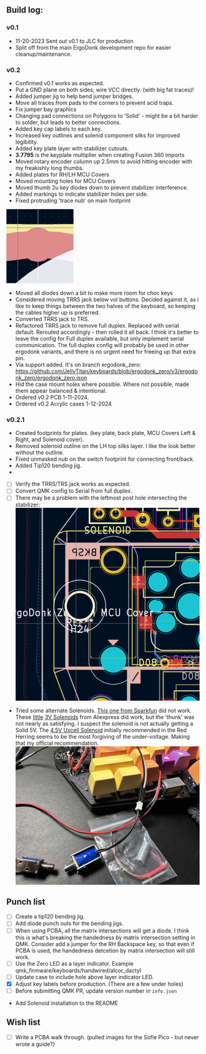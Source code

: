 ## Build log:
### v0.1
* 11-20-2023 Sent out v0.1 to JLC for production
* Split off from the main ErgoDonk development repo for easier cleanup/maintenance.

### v0.2
* Confirmed v0.1 works as expected.
* Put a GND plane on both sides, wire VCC directly. (with big fat traces)!
* Added jumper jig to help bend jumper bridges.
* Move all traces from pads to the corners to prevent acid traps.
* Fix jumper bay graphics
* Changing pad connections on Polygons to 'Solid' - might be a bit harder to solder, but leads to better connections.
* Added key cap labels to each key.
* Increased key outlines and solenid component silks for improved legibility.
* Added key plate layer with stabilizer cutouts.
* **3.7795** is the keyplate multiplier when creating Fusion 360 imports
* Moved rotary encoder column up 2.5mm to avoid hitting encoder with my freakishly long thumbs.
* Added plates for RH/LH MCU Covers
* Moved mounting holes for MCU Covers
* Moved thumb 2u key diodes down to prevent stabilizer interference.
* Added markings to indicate stabilizer holes per side.
* Fixed protruding 'trace nub' on main footprint

![pad nub](images/pad_nub.png)
* Moved all diodes down a bit to make more room for choc keys
* Considered moving TRRS jack below vol buttons. Decided against it, as i like to keep things between the two halves of the keyboard, so keeping the cables higher up is preferred.
* Converted TRRS jack to TRS. 
* Refactored TRRS jack to remove full duplex. Replaced with serial default. Rerouted accordingly - then rolled it all back. I think it's better to leave the config for Full duplex available, but only implement serial communication. The full duplex config will probably be used in other ergodonk variants, and there is no urgent need for freeing up that extra pin.
* Via support added. It's on branch ergodonk_zero: https://github.com/JellyTitan/keyboards/blob/ergodonk_zero/v3/ergodonk_zero/ergodonk_zero.json
* Hid the case mount holes where possible. Where not possible, made them appear balanced & intentional.
* Ordered v0.2 PCB 1-11-2024.
* Ordered v0.2 Acrylic cases 1-12-2024

### v0.2.1
- Created footprints for plates. (key plate, back plate, MCU Covers Left & Right, and Solenoid cover).
- Removed solenoid outline on the LH top silks layer. I like the look better without the outline.
- Fixed unmasked nub on the switch footprint for connecting front/back.
- Added Tip120 bending jig.
- 
- [ ] Verify the TRRS/TRS jack works as expected.
- [ ] Convert QMK config to Serial from full duplex.
- [ ] There may be a problem with the leftmost post hole intersecting the stabilizer:
![post hole intersect](images/stab_prob.png)
* Tried some alternate Solenoids. [This one from Sparkfun](https://www.sparkfun.com/products/11015) did not work. These [little](https://www.aliexpress.us/item/3256802092636163.html) [3V Solenoids](https://www.aliexpress.us/item/3256801967962531.html?spm=a2g0o.order_list.order_list_main.15.124c1802EEEXaw&gatewayAdapt=glo2usa) from Aliexpress did work, but the 'thunk' was not nearly as satisfying. I suspect the solenoid is not actually getting a Solid 5V. The [4.5V Uxcell Solenoid](https://www.amazon.com/gp/product/B013DR655A) initially recommended in the Red Herring seems to be the most forgiving of the under-voltage. Making that my official recommendation. 
![Solenoids](images/solenoids.JPG)


## Punch list
* [ ] Create a tip120 bending jig.
* [ ] Add diode punch outs for the bending jigs.
* [ ] When using PCBA, all the matrix intersections will get a diode. I think this is what's breaking the handedness by matrix intersection setting in QMK. Consider add a jumper for the RH Backspace key, so that even if PCBA is used, the handedness detcetion by matrix intersection will still work.
* [ ] Use the Zero LED as a layer indicator. Example qmk_firmware/keyboards/handwired/alcor_dactyl
* [ ] Update case to include hole above layer indicator LED. 
* [x] Adjust key labels before production. (There are a few under holes)
* [ ] Before submitting QMK PR, update version number in `info.json`
* Add Solenoid installation to the README


## Wish list
* [ ] Write a PCBA walk through. (pulled images for the Sofle Pico - but never wrote a guide?)